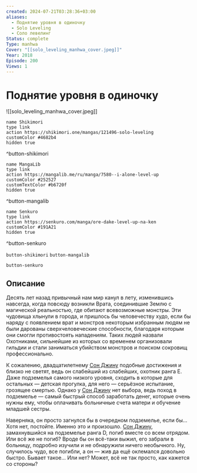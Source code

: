 ```yaml
---
created: 2024-07-21T03:28:36+03:00
aliases:
  - Поднятие уровня в одиночку
  - Solo Leveling
  - Соло левелинг
Status: complete
Type: manhwa
Cover: "[[solo_leveling_manhwa_cover.jpeg]]"
Year: 2018
Episode: 200
Views: 1
---
```


# Поднятие уровня в одиночку

![[solo_leveling_manhwa_cover.jpeg]]

```button
name Shikimori
type link
action https://shikimori.one/mangas/121496-solo-leveling
customColor #4682b4
hidden true
```
^button-shikimori

```button
name MangaLib
type link
action https://mangalib.me/ru/manga/7580--i-alone-level-up
customColor #252527
customTextColor #b6720f
hidden true
```
^button-mangalib

```button
name Senkuro
type link
action https://senkuro.com/manga/ore-dake-level-up-na-ken
customColor #191A21
hidden true
```
^button-senkuro


`button-shikimori` `button-mangalib`

`button-senkuro`

## Описание

Десять лет назад привычный нам мир канул в лету, изменившись навсегда, когда повсюду возникли Врата, соединившие Землю с магической реальностью, где обитают всевозможные монстры. Эти чудовища хлынули в города, и пришлось бы человечеству худо, если бы наряду с появлением врат и монстров некоторым избранным людям не были дарованы сверхчеловеческие способности, благодаря которым они смогли противостоять нападениям. Таких людей назвали Охотниками, сильнейшие из которых со временем организовали гильдии и стали заниматься убийством монстров и поиском сокровищ профессионально.

К сожалению, двадцатилетнему [Сон Джину](https://shikimori.one/characters/174185-jin-woo-sung) подобные достижения и близко не светят, ведь он слабейший из слабейших, охотник ранга Е. Даже подземелья самого низкого уровня, сходить в которые для остальных — детская прогулка, для него — серьёзное испытание, грозящее смертью. Однако у [Сон Джину](https://shikimori.one/characters/174185-jin-woo-sung) нет выбора, ведь поход в подземелье — самый быстрый способ заработать денег, которые очень нужны ему, чтобы оплачивать больничные счета матери и обучение младшей сестры.

Наверняка, он просто загнулся бы в очередном подземелье, если бы... Хотя нет, постойте. Именно это и произошло. [Сон Джину](https://shikimori.one/characters/174185-jin-woo-sung), замахнувшийся на подземелье ранга D, погиб вместе со всем отрядом. Или всё же не погиб? Вроде бы он всё-таки выжил, его забрали в больницу, подробно изучили и не обнаружили ничего необычного. Ну, случилось чудо, все погибли, а он — жив да ещё оклемался довольно быстро. Бывает такое... Или нет? Может, всё не так просто, как кажется со стороны?
